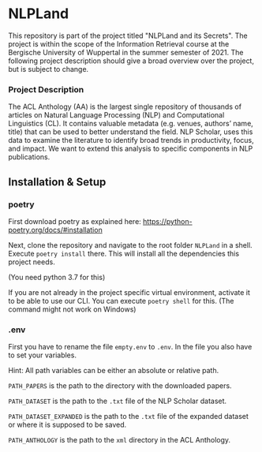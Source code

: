 # NLPLand

This repository is part of the project titled "NLPLand and its Secrets".
The project is within the scope of the Information Retrieval course at the Bergische University of Wuppertal in the summer semester of 2021.
The following project description should give a broad overview over the project, but is subject to change.

### Project Description
The ACL Anthology (AA) is the largest single repository of thousands of articles on Natural Language Processing (NLP) and Computational Linguistics (CL). It contains valuable metadata (e.g. venues, authors’ name, title) that can be used to better understand the field. NLP Scholar, uses this data to examine the literature to identify broad trends in productivity, focus, and impact. We want to extend this analysis to specific components in NLP publications.


## Installation & Setup

### poetry
First download poetry as explained here: https://python-poetry.org/docs/#installation

Next, clone the repository and navigate to the root folder `NLPLand` in a shell. Execute `poetry install` there. This will install all the dependencies this project needs.

(You need python 3.7 for this)

If you are not already in the project specific virtual environment, activate it to be able to use our CLI. You can execute `poetry shell` for this. (The command might not work on Windows) 

### .env
First you have to rename the file `empty.env` to `.env`. In the file you also have to set your variables.

Hint: All path variables can be either an absolute or relative path.

`PATH_PAPERS` is the path to the directory with the downloaded papers.

`PATH_DATASET` is the path to the `.txt` file of the NLP Scholar dataset. 

`PATH_DATASET_EXPANDED` is the path to the `.txt` file of the expanded dataset or where it is supposed to be saved.

`PATH_ANTHOLOGY` is the path to the `xml` directory in the ACL Anthology. 